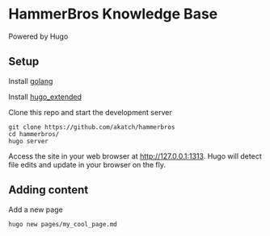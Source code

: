 # HammerBros Knowledge Base
Powered by Hugo

## Setup
Install [golang](https://golang.org/doc/install)

Install [hugo_extended](https://gohugo.io/getting-started/installing)

Clone this repo and start the development server

```
git clone https://github.com/akatch/hammerbros
cd hammerbros/
hugo server
```

Access the site in your web browser at http://127.0.0.1:1313. Hugo will detect file edits and update in your browser on the fly.

## Adding content
Add a new page
```
hugo new pages/my_cool_page.md
```
